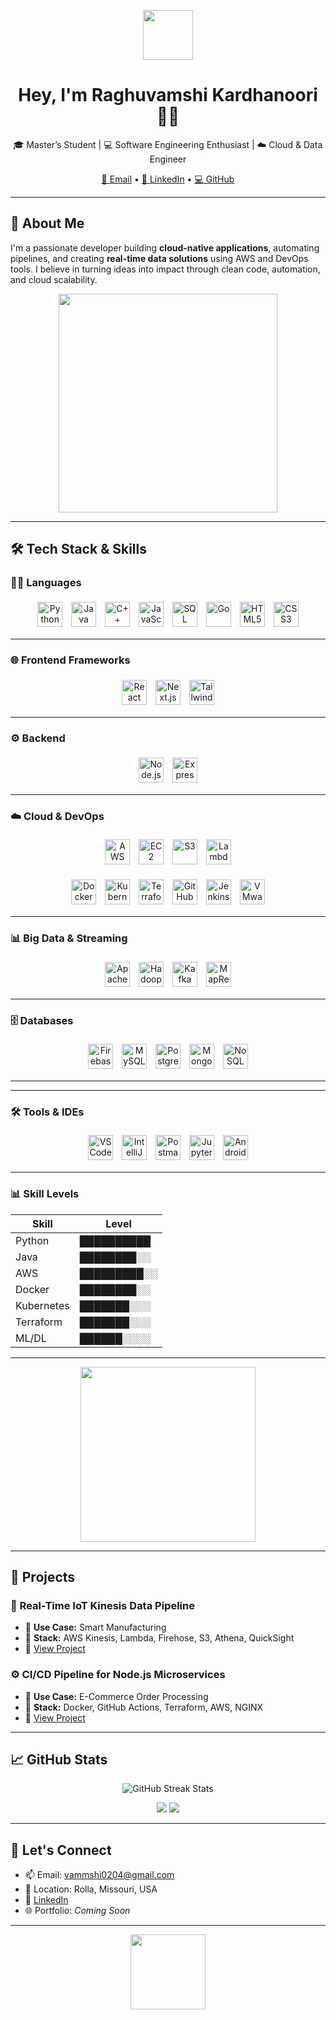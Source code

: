 <p align="center">
  <img src="https://media.giphy.com/media/hvRJCLFzcasrR4ia7z/giphy.gif" width="80" />
</p>

<h1 align="center">Hey, I'm Raghuvamshi Kardhanoori 👨‍💻</h1>

<p align="center">
  🎓 Master’s Student | 💻 Software Engineering Enthusiast | ☁️ Cloud & Data Engineer  
</p>

<p align="center">
  <a href="mailto:vammshi0204@gmail.com">📧 Email</a> • 
  <a href="https://www.linkedin.com/in/vamshi-kardhanoori/">🔗 LinkedIn</a> • 
  <a href="https://github.com/vamshi200">💻 GitHub</a>
</p>

---

## 🚀 About Me

I'm a passionate developer building **cloud-native applications**, automating pipelines, and creating **real-time data solutions** using AWS and DevOps tools. I believe in turning ideas into impact through clean code, automation, and cloud scalability.

<p align="center">
  <img src="https://media.giphy.com/media/qgQUggAC3Pfv687qPC/giphy.gif" width="350" />
</p>

---

## 🛠️ Tech Stack & Skills

### 🧑‍💻 Languages
<p align="center">
  <img alt="Python" src="https://img.shields.io/badge/Python-3670A0?style=for-the-badge&logo=python&logoColor=white" height="40" style="margin:5px" />
  <img alt="Java" src="https://img.shields.io/badge/Java-ED8B00?style=for-the-badge&logo=java&logoColor=white" height="40" style="margin:5px" />
  <img alt="C++" src="https://img.shields.io/badge/C++-00599C?style=for-the-badge&logo=c%2B%2B&logoColor=white" height="40" style="margin:5px" />
  <img alt="JavaScript" src="https://img.shields.io/badge/JavaScript-F7DF1E?style=for-the-badge&logo=javascript&logoColor=black" height="40" style="margin:5px" />
  <img alt="SQL" src="https://img.shields.io/badge/SQL-003B57?style=for-the-badge&logo=postgresql&logoColor=white" height="40" style="margin:5px" />
  <img alt="Go" src="https://img.shields.io/badge/Go-00ADD8?style=for-the-badge&logo=go&logoColor=white" height="40" style="margin:5px" />
  <img alt="HTML5" src="https://img.shields.io/badge/HTML5-E34F26?style=for-the-badge&logo=html5&logoColor=white" height="40" style="margin:5px" />
  <img alt="CSS3" src="https://img.shields.io/badge/CSS3-1572B6?style=for-the-badge&logo=css3&logoColor=white" height="40" style="margin:5px" />
</p>

---

### 🌐 Frontend Frameworks
<p align="center">
  <img alt="React" src="https://img.shields.io/badge/React-61DAFB?style=for-the-badge&logo=react&logoColor=black" height="40" style="margin:5px" />
  <img alt="Next.js" src="https://img.shields.io/badge/Next.js-000000?style=for-the-badge&logo=next.js&logoColor=white" height="40" style="margin:5px" />
  <img alt="Tailwind CSS" src="https://img.shields.io/badge/Tailwind_CSS-38B2AC?style=for-the-badge&logo=tailwind-css&logoColor=white" height="40" style="margin:5px" />
</p>

---

### ⚙️ Backend
<p align="center">
  <img alt="Node.js" src="https://img.shields.io/badge/Node.js-339933?style=for-the-badge&logo=node.js&logoColor=white" height="40" style="margin:5px" />
  <img alt="Express.js" src="https://img.shields.io/badge/Express.js-000000?style=for-the-badge&logo=express&logoColor=white" height="40" style="margin:5px" />
</p>

---

### ☁️ Cloud & DevOps

<p align="center">
  <img alt="AWS" src="https://img.shields.io/badge/AWS-232F3E?style=for-the-badge&logo=amazonaws&logoColor=white" height="40" style="margin:5px" />
  <img alt="EC2" src="https://img.shields.io/badge/AWS_EC2-FF9900?style=for-the-badge&logo=amazonaws&logoColor=white" height="40" style="margin:5px" />
  <img alt="S3" src="https://img.shields.io/badge/AWS_S3-569A31?style=for-the-badge&logo=amazon-s3&logoColor=white" height="40" style="margin:5px" />
  <img alt="Lambda" src="https://img.shields.io/badge/AWS_Lambda-FF9900?style=for-the-badge&logo=awslambda&logoColor=white" height="40" style="margin:5px" />
</p>

<p align="center">
  <img alt="Docker" src="https://img.shields.io/badge/Docker-2496ED?style=for-the-badge&logo=docker&logoColor=white" height="40" style="margin:5px" />
  <img alt="Kubernetes" src="https://img.shields.io/badge/Kubernetes-326CE5?style=for-the-badge&logo=kubernetes&logoColor=white" height="40" style="margin:5px" />
  <img alt="Terraform" src="https://img.shields.io/badge/Terraform-7B42BC?style=for-the-badge&logo=terraform&logoColor=white" height="40" style="margin:5px" />
  <img alt="GitHub Actions" src="https://img.shields.io/badge/GitHub%20Actions-2088FF?style=for-the-badge&logo=github-actions&logoColor=white" height="40" style="margin:5px" />
  <img alt="Jenkins" src="https://img.shields.io/badge/Jenkins-D24939?style=for-the-badge&logo=jenkins&logoColor=white" height="40" style="margin:5px" />
  <img alt="VMware" src="https://img.shields.io/badge/VMware-607078?style=for-the-badge&logo=vmware&logoColor=white" height="40" style="margin:5px" />
</p>

---

### 📊 Big Data & Streaming

<p align="center">
  <img alt="Apache Spark" src="https://img.shields.io/badge/Apache_Spark-E25A1C?style=for-the-badge&logo=apache-spark&logoColor=white" height="40" style="margin:5px" />
  <img alt="Hadoop" src="https://img.shields.io/badge/Apache_Hadoop-66CCFF?style=for-the-badge&logo=apachehadoop&logoColor=black" height="40" style="margin:5px" />
  <img alt="Kafka" src="https://img.shields.io/badge/Apache_Kafka-231F20?style=for-the-badge&logo=apachekafka&logoColor=white" height="40" style="margin:5px" />
  <img alt="MapReduce" src="https://img.shields.io/badge/MapReduce-00758F?style=for-the-badge&logo=apachehadoop&logoColor=white" height="40" style="margin:5px" />
</p>

---

### 🗄️ Databases

<p align="center">
  <img alt="Firebase" src="https://img.shields.io/badge/Firebase-FFCA28?style=for-the-badge&logo=firebase&logoColor=black" height="40" style="margin:5px" />
  <img alt="MySQL" src="https://img.shields.io/badge/MySQL-4479A1?style=for-the-badge&logo=mysql&logoColor=white" height="40" style="margin:5px" />
  <img alt="PostgreSQL" src="https://img.shields.io/badge/PostgreSQL-31648C?style=for-the-badge&logo=postgresql&logoColor=white" height="40" style="margin:5px" />
  <img alt="MongoDB" src="https://img.shields.io/badge/MongoDB-47A248?style=for-the-badge&logo=mongodb&logoColor=white" height="40" style="margin:5px" />
  <img alt="NoSQL" src="https://img.shields.io/badge/NoSQL-005A9C?style=for-the-badge&logo=nosql&logoColor=white" height="40" style="margin:5px" />
</p>

---
---

### 🛠️ Tools & IDEs

<p align="center">
  <img alt="VS Code" src="https://img.shields.io/badge/VS_Code-007ACC?style=for-the-badge&logo=visual-studio-code&logoColor=white" height="40" style="margin:5px" />
  <img alt="IntelliJ" src="https://img.shields.io/badge/IntelliJ_IDEA-000000?style=for-the-badge&logo=intellij-idea&logoColor=white" height="40" style="margin:5px" />
  <img alt="Postman" src="https://img.shields.io/badge/Postman-FF6C37?style=for-the-badge&logo=postman&logoColor=white" height="40" style="margin:5px" />
  <img alt="Jupyter" src="https://img.shields.io/badge/Jupyter-F37626?style=for-the-badge&logo=jupyter&logoColor=white" height="40" style="margin:5px" />
  <img alt="Android Studio" src="https://img.shields.io/badge/Android_Studio-3DDC84?style=for-the-badge&logo=android-studio&logoColor=white" height="40" style="margin:5px" />
</p>

---

### 📊 Skill Levels

| Skill         | Level       |
| ------------- | ----------- |
| Python        | ██████████  |
| Java          | ████████░░  |
| AWS           | █████████░░ |
| Docker        | ████████░░  |
| Kubernetes    | ███████░░░  |
| Terraform     | ███████░░░  |
| ML/DL         | ██████░░░░  |

---

<p align="center">
  <img src="https://media.giphy.com/media/kH1DBkPNyZPOk0BxrM/giphy.gif" width="280" />
</p>

---

## 📂 Projects

### 📡 Real-Time IoT Kinesis Data Pipeline
- 📍 **Use Case:** Smart Manufacturing  
- 🧰 **Stack:** AWS Kinesis, Lambda, Firehose, S3, Athena, QuickSight  
- 🔗 [View Project](https://github.com/vamshi200/iot-kinesis-simulator)

### ⚙️ CI/CD Pipeline for Node.js Microservices
- 📍 **Use Case:** E-Commerce Order Processing  
- 🧰 **Stack:** Docker, GitHub Actions, Terraform, AWS, NGINX  
- 🔗 [View Project](https://github.com/vamshi200/ci-cd-node-microservice)

---

## 📈 GitHub Stats

<p align="center">
  <img src="https://github-readme-streak-stats.herokuapp.com/?user=vamshi200&theme=radical" alt="GitHub Streak Stats" />
</p>
<p align="center">
  <img src="https://github-readme-stats.vercel.app/api?username=vamshi200&show_icons=true&theme=radical" />
  <img src="https://github-readme-stats.vercel.app/api/top-langs/?username=vamshi200&layout=compact&theme=radical" />
</p>

---

## 🧠 Let's Connect

- 📫 Email: vammshi0204@gmail.com  
- 📍 Location: Rolla, Missouri, USA  
- 🔗 [LinkedIn](https://www.linkedin.com/in/vamshi-kardhanoori/)  
- 🌐 Portfolio: *Coming Soon*

---

<p align="center">
  <img src="https://media.giphy.com/media/xUA7bdpLxQhsSQdyog/giphy.gif" width="120" />
</p>
